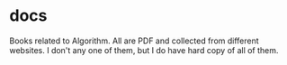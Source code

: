 # docs
Books related to Algorithm. All are PDF and collected from different websites. I don't any one of them, but I do have hard copy of all of them.
